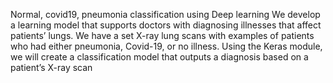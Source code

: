 Normal, covid19, pneumonia classification using Deep learning
We develop a learning model that supports doctors with diagnosing illnesses that affect patients’ lungs. We have a set X-ray lung scans with examples of patients who had either pneumonia, Covid-19, or no illness. Using the Keras module, we will create a classification model that outputs a diagnosis based on a patient’s X-ray scan
